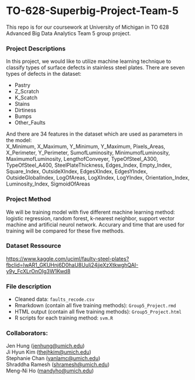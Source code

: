 # TO-628-Superbig-Project-Team-5

This repo is for our coursework at University of Michigan in TO 628 Advanced Big Data Analytics Team 5 group project.

### Project Descriptions
In this project, we would like to utilize machine learning technique to classify types of surface defects in stainless steel plates. There are seven types of defects in the dataset: 
* Pastry
* Z_Scratch
* K_Scatch
* Stains
* Dirtiness
* Bumps
* Other_Faults

And there are 34 features in the dataset which are used as parameters in the model:   
X_Minimum, X_Maximum, Y_Minimum, Y_Maximum, Pixels_Areas, X_Perimeter, Y_Perimeter, SumofLuminosity, MinimumofLuminosity, MaximumofLuminosity, LengthofConveyer, TypeOfSteel_A300, TypeOfSteel_A400, SteelPlateThickness, Edges_Index, Empty_Index, Square_Index, OutsideXIndex, EdgesXIndex, EdgesYIndex, OutsideGlobalIndex, LogOfAreas, LogXIndex, LogYIndex, Orientation_Index, Luminosity_Index, SigmoidOfAreas

### Project Method
We will be training model with five different machine learning method: logistic regression, random forest, k-nearest neighbor, support vector machine and artificial neurol network. Accurary and time that are used for training will be compared for these five methods. 


### Dataset Ressource
https://www.kaggle.com/uciml/faulty-steel-plates?fbclid=IwAR1_GKUHnj6D0haU8UuIj24jjeXzXtkwghQAI-y9y_FcXLrOnOIg3W1Kwd8

### File description
* Cleaned data: `faults_recode.csv`
* Rmarkdown (contain all five training methods): `Group5_Project.rmd`
* HTML output (contain all five training methods): `Group5_Project.html`
* R scripts for each training method: `svm.R`

### Collaborators:

Jen Hung (jenhung@umich.edu)   
Ji Hyun Kim (thejhkim@umich.edu)   
Stephanie Chan (yanlamc@umich.edu)  
Shraddha Ramesh (shramesh@umich.edu)  
Meng-Ni Ho (mandyho@umich.edu)
